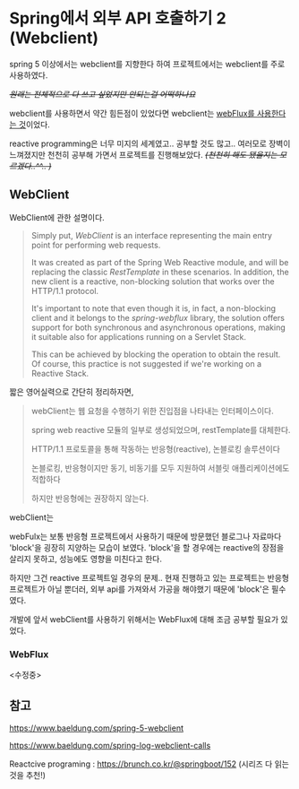 # Spring에서 외부 API 호출하기 2 (Webclient)

spring 5 이상에서는 webclient를 지향한다 하여 프로젝트에서는 webclient를 주로 사용하였다. 

~~*원래는 전체적으로 다 쓰고 싶었지만 안되는걸 어떡하나요*~~ 

webclient를 사용하면서 약간 힘든점이 있었다면 webclient는 <u>webFlux를 사용한다는 것</u>이었다. 

reactive programming은 너무 미지의 세계였고.. 공부할 것도 많고.. 여러모로 장벽이 느껴졌지만 천천히 공부해 가면서 프로젝트를 진행해보았다. *~~(천천히 해도 됐을지는 모르겠다..^^.. )~~*



## WebClient

WebClient에 관한 설명이다.

> Simply put, *WebClient* is an interface representing the main entry point for performing web requests.
>
> It was created as part of the Spring Web Reactive module, and will be replacing the classic *RestTemplate* in these scenarios. In addition, the new client is a reactive, non-blocking solution that works over the HTTP/1.1 protocol.
>
> It's important to note that even though it is, in fact, a non-blocking client and it belongs to the *spring-webflux* library, the solution offers support for both synchronous and asynchronous operations, making it suitable also for applications running on a Servlet Stack.
>
> This can be achieved by blocking the operation to obtain the result. Of course, this practice is not suggested if we're working on a Reactive Stack.

짧은 영어실력으로 간단히 정리하자면,

> webClient는 웹 요청을 수행하기 위한 진입점을 나타내는 인터페이스이다.
>
> spring web reactive 모듈의 일부로 생성되었으며, restTemplate를 대체한다.
>
> HTTP/1.1 프로토콜을 통해 작동하는 반응형(reactive), 논블로킹 솔루션이다
>
> 논블로킹, 반응형이지만 동기, 비동기를 모두 지원하여 서블릿 애플리케이션에도 적합하다
>
> 하지만 반응형에는 권장하지 않는다.

webClient는 

webFulx는 보통 반응형 프로젝트에서 사용하기 때문에 방문했던 블로그나 자료마다  'block'을 굉장히 지양하는 모습이 보였다. 'block'을 할 경우에는 reactive의 장점을 살리지 못하고, 성능에도 영향을 미친다고 한다. 

하지만 그건 reactive 프로젝트일 경우의 문제.. 현재 진행하고 있는 프로젝트는 반응형 프로젝트가 아닐 뿐더러, 외부 api를 가져와서 가공을 해야했기 때문에 'block'은 필수였다. 



개발에 앞서 webClient를 사용하기 위해서는 WebFlux에 대해 조금 공부할 필요가 있었다.

### WebFlux



<수정중>







## 참고

https://www.baeldung.com/spring-5-webclient

https://www.baeldung.com/spring-log-webclient-calls

Reactcive programing  : https://brunch.co.kr/@springboot/152 (시리즈 다 읽는것을 추천!)
